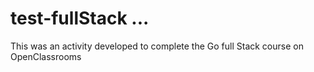 # test-fullStack ... 

This was an activity developed to complete the Go full Stack course on OpenClassrooms
